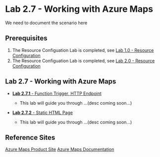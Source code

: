 # Lab 2.7 - Working with Azure Maps
We need to document the scenario here


## Prerequisites
1. The Resource Configuation Lab is completed, see [Lab 1.0 - Resource Configuration](https://github.com/Azure/IoT-Pi-Day/tree/master/Lab%201%20-%20Getting%20started%20with%20the%20Sense%20HAT/Lab%201.0%20-%20Resource%20Configuration)
2. The Resource Configuation Lab is completed, see [Lab 2.0 - Resource Configuration](https://github.com/Azure/IoT-Pi-Day/tree/master/Lab%202%20-%20Working%20with%20Hubway%20Data/Lab%202.0%20-%20Resource%20Configuration)

## Lab 2.7 - Working with Azure Maps

- [**Lab 2.7.1** - Function Trigger, HTTP Endpoint](https://github.com/Azure/IoT-Pi-Day/tree/master/Lab%202%20-%20Working%20with%20Hubway%20Data/Lab%202.7%20-%20Working%20with%20Azure%20Maps/Lab%202.7.1%20-%20Function%20Trigger%2C%20HTTP%20Endpoint)
    - This lab will guide you through ...(desc coming soon...)

- [**Lab 2.7.2** - Static HTML Page](https://github.com/Azure/IoT-Pi-Day/tree/master/Lab%202%20-%20Working%20with%20Hubway%20Data/Lab%202.7%20-%20Working%20with%20Azure%20Maps/Lab%202.7.2%20-%20Create%20the%20Static%20HTML%20Page)
    - This lab will guide you through ...(desc coming soon...)

## Reference Sites

[Azure Maps Product Site](https://docs.microsoft.com/en-us/azure/azure-maps/)
[Azure Maps Documentation](https://azure.microsoft.com/en-us/services/azure-maps/)
